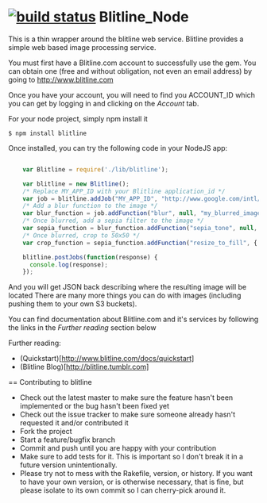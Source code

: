 [![build status](https://secure.travis-ci.org/blitline-dev/blitline_node.png)](http://travis-ci.org/blitline-dev/blitline_node)
Blitline_Node
========
This is a thin wrapper around the blitline web service. Blitline provides a simple web based image processing service.

You must first have a Blitline.com account to successfully use the gem. You can obtain one (free and without obligation, not even an email address) by going to http://www.blitline.com

Once you have your account, you will need to find you ACCOUNT_ID which you can get by logging in and clicking on the *Account* tab.


For your node project, simply npm install it

    $ npm install blitline

Once installed, you can try the following code in your NodeJS app:

```javascript

    var Blitline = require('./lib/blitline');

    var blitline = new Blitline();
    /* Replace MY_APP_ID with your Blitline application_id */
    var job = blitline.addJob("MY_APP_ID", "http://www.google.com/intl/en_com/images/srpr/logo3w.png");
    /* Add a blur function to the image */
    var blur_function = job.addFunction("blur", null, "my_blurred_image");
    /* Once blurred, add a sepia filter to the image */
    var sepia_function = blur_function.addFunction("sepia_tone", null, "my_blurred_sepia_toned_image");
    /* Once blurred, crop to 50x50 */
    var crop_function = sepia_function.addFunction("resize_to_fill", { width: 50, height: 50}, "my_sepia_tone_blurred_cropped_image");

    blitline.postJobs(function(response) {
      console.log(response);
    });

```

And you will get JSON back describing where the resulting image will be located
There are many more things you can do with images (including pushing them to your own S3 buckets).


You can find documentation about Blitline.com and it's services by following the links in the *Further reading* section below

Further reading:

* (Quickstart)[http://www.blitline.com/docs/quickstart]
* (Blitline Blog)[http://blitline.tumblr.com]


== Contributing to blitline

* Check out the latest master to make sure the feature hasn't been implemented or the bug hasn't been fixed yet
* Check out the issue tracker to make sure someone already hasn't requested it and/or contributed it
* Fork the project
* Start a feature/bugfix branch
* Commit and push until you are happy with your contribution
* Make sure to add tests for it. This is important so I don't break it in a future version unintentionally.
* Please try not to mess with the Rakefile, version, or history. If you want to have your own version, or is otherwise necessary, that is fine, but please isolate to its own commit so I can cherry-pick around it.
